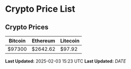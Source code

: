 # Crypto Price List

## Crypto Prices
| Bitcoin | Ethereum | Litecoin |
| ------- | -------- | -------- |
| $97300 | $2642.62 | $97.92 |
**Last Updated:** 2025-02-03 15:23 UTC
**Last Updated:** $DATE$
